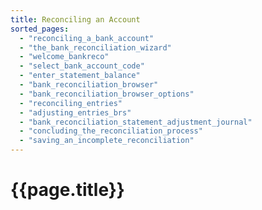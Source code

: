 ```yaml
---
title: Reconciling an Account
sorted_pages:
  - "reconciling_a_bank_account"
  - "the_bank_reconciliation_wizard"
  - "welcome_bankreco"
  - "select_bank_account_code"
  - "enter_statement_balance"
  - "bank_reconciliation_browser"
  - "bank_reconciliation_browser_options"
  - "reconciling_entries"
  - "adjusting_entries_brs"
  - "bank_reconciliation_statement_adjustment_journal"
  - "concluding_the_reconciliation_process"
  - "saving_an_incomplete_reconciliation"
---
```

# {{page.title}}
